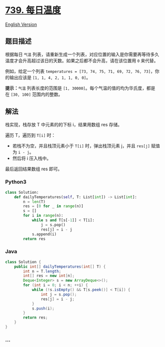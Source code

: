 # [739. 每日温度](https://leetcode-cn.com/problems/daily-temperatures)

[English Version](/solution/0700-0799/0739.Daily%20Temperatures/README_EN.md)

## 题目描述

<!-- 这里写题目描述 -->
<p>根据每日 <code>气温</code> 列表，请重新生成一个列表，对应位置的输入是你需要再等待多久温度才会升高超过该日的天数。如果之后都不会升高，请在该位置用&nbsp;<code>0</code> 来代替。</p>

<p>例如，给定一个列表&nbsp;<code>temperatures = [73, 74, 75, 71, 69, 72, 76, 73]</code>，你的输出应该是&nbsp;<code>[1, 1, 4, 2, 1, 1, 0, 0]</code>。</p>

<p><strong>提示：</strong><code>气温</code> 列表长度的范围是&nbsp;<code>[1, 30000]</code>。每个气温的值的均为华氏度，都是在&nbsp;<code>[30, 100]</code>&nbsp;范围内的整数。</p>

## 解法

<!-- 这里可写通用的实现逻辑 -->

栈实现，栈存放 T 中元素的的下标 i，结果用数组 res 存储。

遍历 T，遍历到 `T[i]` 时：

- 若栈不为空，并且栈顶元素小于 `T[i]` 时，弹出栈顶元素 j，并且 `res[j]` 赋值为 `i - j`。
- 然后将 i 压入栈中。

最后返回结果数组 res 即可。

<!-- tabs:start -->

### **Python3**

<!-- 这里可写当前语言的特殊实现逻辑 -->

```python
class Solution:
    def dailyTemperatures(self, T: List[int]) -> List[int]:
        n = len(T)
        res = [0 for _ in range(n)]
        s = []
        for i in range(n):
            while s and T[s[-1]] < T[i]:
                j = s.pop()
                res[j] = i - j
            s.append(i)
        return res
```

### **Java**

<!-- 这里可写当前语言的特殊实现逻辑 -->

```java
class Solution {
    public int[] dailyTemperatures(int[] T) {
        int n = T.length;
        int[] res = new int[n];
        Deque<Integer> s = new ArrayDeque<>();
        for (int i = 0; i < n; ++i) {
            while (!s.isEmpty() && T[s.peek()] < T[i]) {
                int j = s.pop();
                res[j] = i - j;
            }
            s.push(i);
        }
        return res;
    }
}
```

### **...**

```

```

<!-- tabs:end -->
